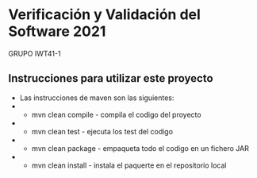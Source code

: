 # Verificación y Validación del Software 2021
GRUPO IWT41-1

## Instrucciones para utilizar este proyecto

* Las instrucciones de maven son las siguientes:
* - mvn clean compile - compila el codigo del proyecto
* - mvn clean test - ejecuta los test del codigo
* - mvn clean package - empaqueta todo el codigo en un fichero JAR
* - mvn clean install - instala el paquerte en el repositorio local
